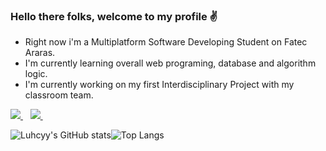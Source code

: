 ### Hello there folks, welcome to my profile ✌️

- Right now i'm a Multiplatform Software Developing Student on Fatec Araras.
- I'm currently learning overall web programing, database and algorithm logic.
- I'm currently working on my first Interdisciplinary Project with my classroom team.


<p>
  <a href=https://www.linkedin.com/in/lucas-luiz-assis-609a3a205>
   <img src=https://img.shields.io/badge/LinkedIn-0077B5?style=for-the-badge&logo=linkedin&logoColor=white/>
  </a>&nbsp;&nbsp;
  <a href=https://soundcloud.com/luhcy>
   <img src=https://img.shields.io/badge/SoundCloud-FF3300?style=for-the-badge&logo=soundcloud&logoColor=white/>
  </a>&nbsp;&nbsp;  
  
![Luhcyy's GitHub stats](https://github-readme-stats.vercel.app/api?username=Luhcyy&theme=aura&show_icons=true)![Top Langs](https://github-readme-stats.vercel.app/api/top-langs/?username=Luhcyy&layout=compact&theme=aura)


<!--
**Luhcyy/Luhcyy** is a ✨ _special_ ✨ repository because its `README.md` (this file) appears on your GitHub profile.

Here are some ideas to get you started:

- 🔭 I’m currently working on ...
- 🌱 I’m currently learning ...
- 👯 I’m looking to collaborate on ...
- 🤔 I’m looking for help with ...
- 💬 Ask me about ...
- 📫 How to reach me: ...
- 😄 Pronouns: ...
- ⚡ Fun fact: ...
-->
